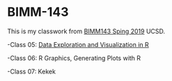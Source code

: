 # BIMM-143

This is my classwork from [BIMM143 Sping 2019](https://bioboot.github.io/bimm143_S19/) UCSD.

-Class 05: [Data Exploration and Visualization in R](https://github.com/KhoiDTran/bimm143/blob/master/Class05/Class05.md)  

-Class 06: R Graphics, Generating Plots with R  

-Class 07: Kekek  
